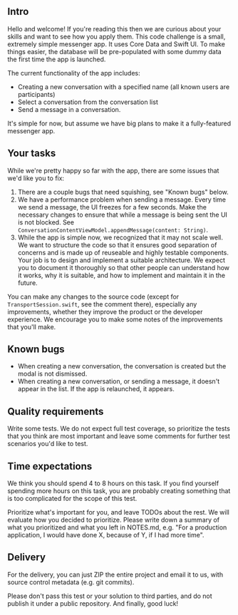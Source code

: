 ## Intro
Hello and welcome! If you're reading this then we are curious about your skills and want to see how you apply them. This code challenge is a small, extremely simple messenger app. It uses Core Data and Swift UI. To make things easier, the database will be pre-populated with some dummy data the first time the app is launched.

The current functionality of the app includes:
- Creating a new conversation with a specified name (all known users are participants)
- Select a conversation from the conversation list
- Send a message in a conversation.  

It's simple for now, but assume we have big plans to make it a fully-featured messenger app.

## Your tasks
While we're pretty happy so far with the app, there are some issues that we'd like you to fix:

1. There are a couple bugs that need squishing, see "Known bugs" below.
2. We have a performance problem when sending a message. Every time we send a message, the UI freezes for a few seconds. Make the necessary changes to ensure that while a message is being sent the UI is not blocked. See `ConversationContentViewModel.appendMessage(content: String)`.
3. While the app is simple now, we recognized that it may not scale well. We want to structure the code so that it ensures good separation of concerns and is made up of reuseable and highly testable components. Your job is to design and implement a suitable architecture. We expect you to document it thoroughly so that other people can understand how it works, why it is suitable, and how to implement and maintain it in the future.


You can make any changes to the source code (except for `TransportSession.swift`, see the comment there), especially any improvements, whether they improve the product or the developer experience. We encourage you to make some notes of the improvements that you'll make.

## Known bugs
- When creating a new conversation, the conversation is created but the modal is not dismissed.
- When creating a new conversation, or sending a message, it doesn't appear in the list. If the app is relaunched, it appears.

## Quality requirements
Write some tests. We do not expect full test coverage, so prioritize the tests that you think are most important and leave some comments for further test scenarios you'd like to test.

## Time expectations
We think you should spend 4 to 8 hours on this task. If you find yourself spending more hours on this task, you are probably creating something that is too complicated for the scope of this test.

Prioritize what's important for you, and leave TODOs about the rest. We will evaluate how you decided to prioritize. Please write down a summary of what you prioritized and what you left in NOTES.md, e.g. "For a production application, I would have done X, because of Y, if I had more time".

## Delivery
For the delivery, you can just ZIP the entire project and email it to us, with source control metadata (e.g. git commits).

Please don't pass this test or your solution to third parties, and do not publish it under a public repository.
And finally, good luck!
